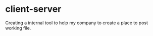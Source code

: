 # client-server
Creating a internal tool to help my company to create a place to post working file.
